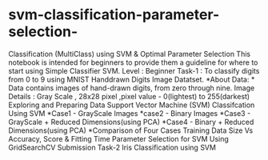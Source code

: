 # svm-classification-parameter-selection-
Classification (MultiClass) using SVM & Optimal Parameter Selection
This notebook is intended for beginners to provide them a guideline for where to start using Simple Classifier SVM.
Level : Beginner 
Task-1 : To classify digits from 0 to 9 using MNIST Handdrawn Digits Image Datatset. *About Data: * Data contains images of hand-drawn digits, from zero through nine. Image Details : Gray Scale , 28x28 pixel ,pixel value - 0(lightest) to 255(darkest)
Exploring and Preparing Data
Support Vector Machine (SVM)
Classifcation Using SVM 
*Case1 - GrayScale Images *case2 - Binary Images *Case3 - GrayScale + Reduced Dimensions(using PCA) *Case4 - Binary + Reduced Dimensions(using PCA) *Comparison of Four Cases 
Training Data Size Vs Accuracy, Score & Fitting Time
Parameter Selection for SVM Using GridSearchCV
Submission
Task-2
Iris Classification using SVM
